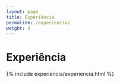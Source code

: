```yaml
---
layout: page
title: Experiência
permalink: /experiencia/
weight: 3
---
```


# **Experiência**

<div class="row">
{% include experiencia/experiencia.html %}
</div>
